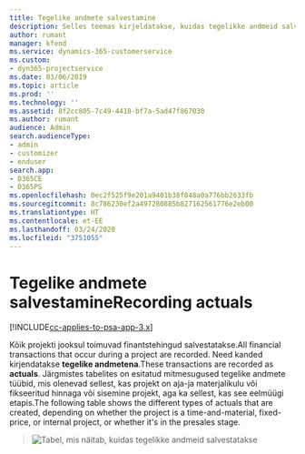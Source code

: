 ```yaml
---
title: Tegelike andmete salvestamine
description: Selles teemas kirjeldatakse, kuidas tegelikke andmeid salvestatakse.
author: rumant
manager: kfend
ms.service: dynamics-365-customerservice
ms.custom:
- dyn365-projectservice
ms.date: 03/06/2019
ms.topic: article
ms.prod: ''
ms.technology: ''
ms.assetid: 8f2cc805-7c49-4418-bf7a-5ad47f867030
ms.author: rumant
audience: Admin
search.audienceType:
- admin
- customizer
- enduser
search.app:
- D365CE
- D365PS
ms.openlocfilehash: 0ec2f525f9e201a9401b38f848a0a776bb2633fb
ms.sourcegitcommit: 8c786230ef2a497280885b827162561776e2eb00
ms.translationtype: HT
ms.contentlocale: et-EE
ms.lasthandoff: 03/24/2020
ms.locfileid: "3751055"
---
```

# <a name="recording-actuals"></a><span data-ttu-id="c175f-103">Tegelike andmete salvestamine</span><span class="sxs-lookup"><span data-stu-id="c175f-103">Recording actuals</span></span> 

[!INCLUDE[cc-applies-to-psa-app-3.x](../includes/cc-applies-to-psa-app-3x.md)]

<span data-ttu-id="c175f-104">Kõik projekti jooksul toimuvad finantstehingud salvestatakse.</span><span class="sxs-lookup"><span data-stu-id="c175f-104">All financial transactions that occur during a project are recorded.</span></span> <span data-ttu-id="c175f-105">Need kanded kirjendatakse **tegelike andmetena**.</span><span class="sxs-lookup"><span data-stu-id="c175f-105">These transactions are recorded as **actuals**.</span></span> <span data-ttu-id="c175f-106">Järgmistes tabelites on esitatud mitmesugused tegelike andmete tüübid, mis olenevad sellest, kas projekt on aja-ja materjalikulu või fikseeritud hinnaga või sisemine projekt, aga ka sellest, kas see eelmüügi etapis.</span><span class="sxs-lookup"><span data-stu-id="c175f-106">The following table shows the different types of actuals that are created, depending on whether the project is a time-and-material, fixed-price, or internal project, or whether it's in the presales stage.</span></span>

> ![Tabel, mis näitab, kuidas tegelikke andmeid salvestatakse](media/advanced-table2.png)
